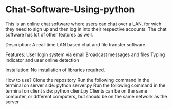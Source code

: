 # Chat-Software-Using-python
This is an online chat software where users can chat over a LAN, for wich they need to sign up and then log in into their respective accounts. The chat software has lot of other features as well.

Description:
A real-time LAN based chat and file transfer software.

Features:
User login system via email
Broadcast messages and files
Typing indicator and user online detection

Installation:
No installation of libraries required.

How to use?
 Clone the repository
Run the following command in the terminal on server side:
python server.py
Run the following command in the terminal on client side:
python client.py
Clients can be on the same computer, or different computers, but should be on the same network as the server
